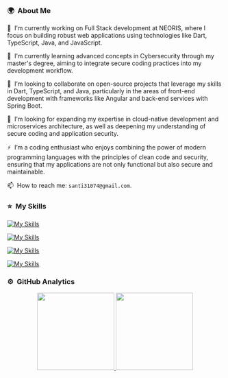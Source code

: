 <!-- ## 👋 &nbsp;Hey there! I'm Santi -->

### 🌍 &nbsp;About Me
🔭 &nbsp;I’m currently working on Full Stack development at NEORIS, where I focus on building robust web applications using technologies like Dart, TypeScript, Java, and JavaScript.

🌱 &nbsp;I’m currently learning advanced concepts in Cybersecurity through my master's degree, aiming to integrate secure coding practices into my development workflow.

👯 &nbsp;I’m looking to collaborate on open-source projects that leverage my skills in Dart, TypeScript, and Java, particularly in the areas of front-end development with frameworks like Angular and back-end services with Spring Boot.

🤔 &nbsp;I’m looking for expanding my expertise in cloud-native development and microservices architecture, as well as deepening my understanding of secure coding and application security.

⚡ &nbsp;I’m a coding enthusiast who enjoys combining the power of modern programming languages with the principles of clean code and security, ensuring that my applications are not only functional but also secure and maintainable.

📫 &nbsp;How to reach me: `santi31074@gmail.com`.

### ⭐ &nbsp;My Skills

[![My Skills](https://skillicons.dev/icons?i=git,java,kotlin,py,dart,js,ts,html,css)](https://skillicons.dev)

[![My Skills](https://skillicons.dev/icons?i=flutter,angular,react,spring,maven,dotnet,django,bootstrap,tailwind)](https://skillicons.dev)

[![My Skills](https://skillicons.dev/icons?i=stackoverflow,azure,docker,mysql,postgres,firebase,supabase,mongodb,sqlite)](https://skillicons.dev)

[![My Skills](https://skillicons.dev/icons?i=github,vscode,visualstudio,idea,androidstudio,eclipse,postman,unity,figma)](https://skillicons.dev)

### ⚙️ &nbsp;GitHub Analytics

<p align="center">
<a href="https://github.com/santiago-esteban">
  <img height="180em" src="https://github-readme-stats-eight-theta.vercel.app/api?username=santiago-esteban&show_icons=true&theme=algolia&include_all_commits=true&count_private=true"/>
  <img height="180em" src="https://github-readme-stats-eight-theta.vercel.app/api/top-langs/?username=santiago-esteban&layout=compact&langs_count=8&theme=algolia"/>
</a>
</p>
